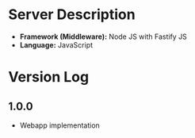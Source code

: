 # Server Description

* __Framework (Middleware):__ Node JS with Fastify JS
* __Language:__ JavaScript

# Version Log

## 1.0.0

* Webapp implementation